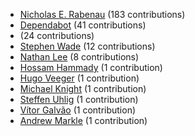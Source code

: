 * [Nicholas E. Rabenau](https://github.com/nerab) (183 contributions)
* [Dependabot](https://github.com/dependabot-bot) (41 contributions)
* [](https://github.com/apps/dependabot) (24 contributions)
* [Stephen Wade](https://github.com/stephenwade) (12 contributions)
* [Nathan Lee](https://github.com/X0nic) (8 contributions)
* [Hossam Hammady](https://github.com/hammady) (1 contribution)
* [Hugo Veeger](https://github.com/dkhgh) (1 contribution)
* [Michael Knight](https://github.com/miknight) (1 contribution)
* [Steffen Uhlig](https://github.com/suhlig) (1 contribution)
* [Vítor Galvão](https://github.com/vitorgalvao) (1 contribution)
* [Andrew Markle](https://github.com/andrewmarkle) (1 contribution)